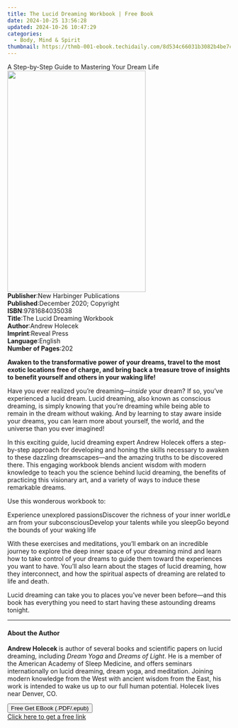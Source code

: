 ```yaml
---
title: The Lucid Dreaming Workbook | Free Book
date: 2024-10-25 13:56:28
updated: 2024-10-26 10:47:29
categories:
  - Body, Mind & Spirit
thumbnail: https://thmb-001-ebook.techidaily.com/8d534c66031b3082b4be7cab0dee82c665872f3a855612afb6efda70bbe5883b.jpg
---
```

<main id="book-container">
  <div class="flex flex-col">
    <div class="book-brief flex-1 py-6 px-4 sm:p-6 md:py-10 md:px-8">
      <!-- brief-->
      <div class="book-brief-main">
        A Step-by-Step Guide to Mastering Your Dream Life
      </div>
    </div>
    <div
      class="book-meta-info flex-1 grid gap-4 col-start-1 col-end-3 row-start-1 sm:mb-6 sm:grid-cols-4 lg:gap-6 lg:col-start-2 lg:row-end-6 lg:row-span-6 lg:mb-0"
    >
      <div
        class="book-meta-info-left place-content-center mt-4 p-4 text-sm leading-6 col-start-2 col-span-2 dark:text-slate-400"
      >
        <img
          class="w-full h-500 object-cover rounded-lg sm:h-255 sm:col-span-2 lg:col-span-full"
          src="https://img-001-ebook.techidaily.com/de5422f06add1cf6308247fe8630895dfdc0ab46ceddaf4a444fdf4130c53dc7.jpg"
          alt=""
          width="312"
          height="500"
        />
      </div>
      <div
        class="book-meta-info-right mt-2 col-start-1 row-start-2 col-span-3 self-center"
      >
        <!-- meta data  -->
        <div class="flex flex-col px-4 md:px-8">
          <div class="flex-1">
            <strong>Publisher</strong>:<span class="px-2"
              >New Harbinger Publications</span
            >
          </div>
          <div class="flex-1">
            <strong>Published</strong>:<span class="px-2"
              >December 2020; Copyright</span
            >
          </div>
          <div class="flex-1">
            <strong>ISBN</strong>:<span class="px-2">9781684035038</span>
          </div>
          <div class="flex-1">
            <strong>Title</strong>:<span class="px-2"
              >The Lucid Dreaming Workbook</span
            >
          </div>
          <div class="flex-1">
            <strong>Author</strong>:<span class="px-2">Andrew Holecek</span>
          </div>
          <div class="flex-1">
            <strong>Imprint</strong>:<span class="px-2">Reveal Press</span>
          </div>
          <div class="flex-1">
            <strong>Language</strong>:<span class="px-2">English</span>
          </div>
          <div class="flex-1">
            <strong>Number of Pages</strong>:<span class="px-2">202</span>
          </div>
        </div>
      </div>
    </div>
    <div class="book-description flex-1 py-6 px-4 sm:p-6 md:py-10 md:px-8">
      <div class="book-description-main">
        <div accordion-content="" id="description">
          <p>
            <b
              >Awaken to the transformative power of your dreams, travel to the
              most exotic locations free of charge, and bring back a treasure
              trove of insights to benefit yourself and others in your waking
              life!</b
            >
          </p>
          <p>
            Have you ever realized you’re dreaming—<i>inside</i> your dream? If
            so, you’ve experienced a lucid dream. Lucid dreaming, also known as
            conscious dreaming, is simply knowing that you’re dreaming while
            being able to remain in the dream without waking. And by learning to
            stay aware inside your dreams, you can learn more about yourself,
            the world, and the universe than you ever imagined!
          </p>
          <p>
            In this exciting guide, lucid dreaming expert Andrew Holecek offers
            a step-by-step approach for developing and honing the skills
            necessary to awaken to these dazzling dreamscapes—and the amazing
            truths to be discovered there. This engaging workbook blends ancient
            wisdom with modern knowledge to teach you the science behind lucid
            dreaming, the benefits of practicing this visionary art, and a
            variety of ways to induce these remarkable dreams.
          </p>
          <p>Use this wonderous workbook to:</p>
          Experience&nbsp;unexplored&nbsp;passionsDiscover&nbsp;the&nbsp;richness&nbsp;of&nbsp;your&nbsp;inner&nbsp;worldLearn&nbsp;from&nbsp;your&nbsp;subconsciousDevelop&nbsp;your&nbsp;talents&nbsp;while&nbsp;you&nbsp;sleepGo&nbsp;beyond&nbsp;the&nbsp;bounds&nbsp;of&nbsp;your&nbsp;waking&nbsp;life&nbsp;
          &nbsp;
          <p>
            With these exercises and meditations, you’ll embark on an incredible
            journey to explore the deep inner space of your dreaming mind and
            learn how to take control of your dreams to guide them toward the
            experiences you want to have. You’ll also learn about the stages of
            lucid dreaming, how they interconnect, and how the spiritual aspects
            of dreaming are related to life and death.
          </p>
          <p>
            Lucid dreaming can take you to places you’ve never been before—and
            this book has everything you need to start having these
            astounding&nbsp;dreams tonight.
          </p>
        </div>
        <div class="accordion-fader"></div>
      </div>
    </div>
    <div class="book-excerpts flex-1 py-6 px-4 sm:p-6 md:py-10 md:px-8">
      <!-- excerpts-->
      <div class="book-excerpts-main">
        <hr />
        <h4 class="placeholder placeholder-heading">
          <span>About the Author</span>
        </h4>
        <p>
          <b>Andrew Holecek </b>is author of several books and scientific papers
          on lucid dreaming, including <i>Dream Yoga</i> and<i>
            Dreams of Light</i
          >. He is a member of the American Academy of Sleep Medicine, and
          offers seminars internationally on lucid dreaming, dream yoga, and
          meditation. Joining modern knowledge from the West with ancient wisdom
          from the East, his work is intended to wake us up to our full human
          potential. Holecek lives near Denver, CO.
        </p>
      </div>
    </div>
    <div
      class="book-about-author flex-1 py-6 px-4 sm:p-6 md:py-10 md:px-8"
    ></div>
    <div class="book-free-get flex-1 py-6 px-4 sm:p-6 md:py-10 md:px-8">
      <button
        id="btn-free-get"
        class="bg-blue-500 hover:bg-blue-700 text-white font-bold py-2 px-4 rounded"
      >
        Free Get EBook (.PDF/.epub)
      </button>
      <div id="countdown-display" class="px-2 text-lg mt-2"></div>
      <a
        id="free-link"
        class="hidden bg-blue-500 hover:bg-blue-700 text-white font-bold py-2 px-4 rounded"
        href="https://www.ebooks.com/en-us/book/210172323/the-lucid-dreaming-workbook/andrew-holecek/"
        target="_blank"
        >Click here to get a free link</a
      >
    </div>
    <script>
      let countdownTime = 0;
      let countdownInterval = null;
      document
        .getElementById('btn-free-get')
        .addEventListener('click', startCountdown);
      function startCountdown() {
        countdownTime = new Date().getTime() + 60000 * 3;
        countdownInterval = setInterval(updateCountdown, 1000);
        document.getElementById('btn-free-get').disabled = true;
        document
          .getElementById('btn-free-get')
          .classList.add('bg-gray-500', 'cursor-not-allowed');
      }
      function updateCountdown() {
        let currentTime = new Date().getTime();
        let timeLeft = countdownTime - currentTime;
        let secondsLeft = Math.floor(timeLeft / 1000);
        document.getElementById('countdown-display').innerHTML =
          `Remaining time: ${secondsLeft} seconds.`;
        if (secondsLeft <= 0) {
          clearInterval(countdownInterval);
          document.getElementById('btn-free-get').classList.add('hidden');
          document.getElementById('free-link').classList.remove('hidden');
          document.getElementById('countdown-display').innerHTML = '';
        }
      }
    </script>
  </div>
</main>
